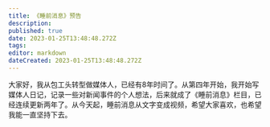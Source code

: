 ```yaml
---
title: 《睡前消息》预告
description: 
published: true
date: 2023-01-25T13:48:48.272Z
tags: 
editor: markdown
dateCreated: 2023-01-25T13:48:48.272Z
---
```


大家好，我从包工头转型做媒体人，已经有8年时间了。从第四年开始，我开始写媒体人日记，记录一些对新闻事件的个人想法，后来就成了《睡前消息》栏目，已经连续更新两年了。从今天起，睡前消息从文字变成视频，希望大家喜欢，也希望我能一直坚持下去。
